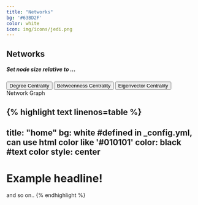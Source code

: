 ```yaml
---
title: "Networks"
bg: '#63BD2F'
color: white
icon: img/icons/jedi.png
---
```


<h2> Networks </h2>

<div class="tab">
	<h5> Set node size relative to ... </h5>
  <button class="tablink network" onclick="sizeby('deg')">Degree Centrality</button>
  <button class="tablink network" onclick="sizeby('btw')">Betweenness Centrality</button>
  <button class="tablink network" onclick="sizeby('eig')">Eigenvector Centrality</button>
</div>

<div class="visgood">Network Graph</div>




{% highlight text linenos=table %}
---
title: "home"
bg: white     #defined in _config.yml, can use html color like '#010101'
color: black  #text color
style: center
---

# Example headline!
and so on..
{% endhighlight %}
